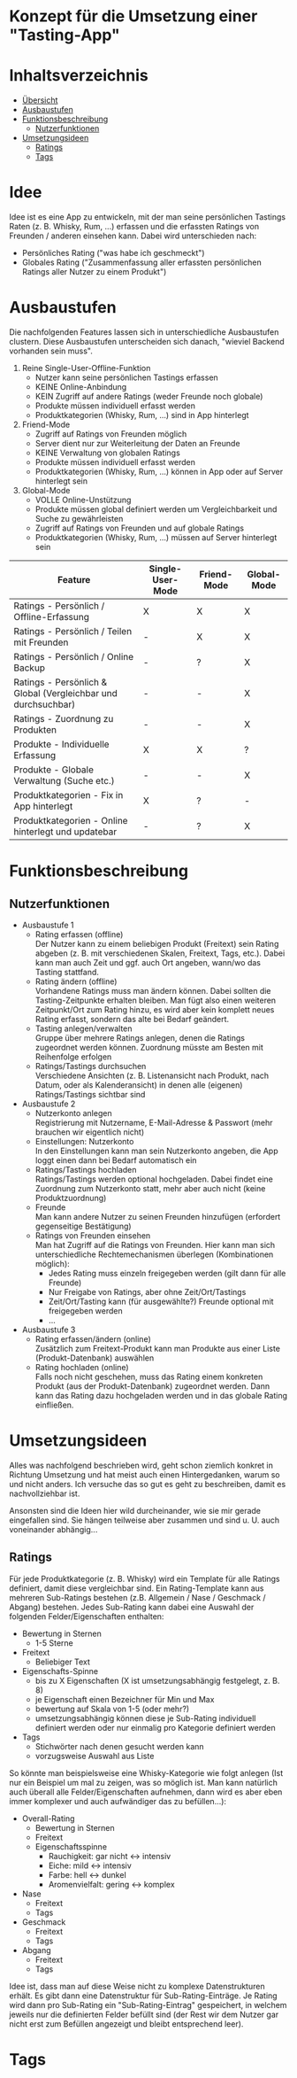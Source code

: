 <h1>Konzept für die Umsetzung einer "Tasting-App"</h1>

Inhaltsverzeichnis
==================

* [Übersicht](#idee)
* [Ausbaustufen](#ausbaustufen)
* [Funktionsbeschreibung](#funktionsbeschreibung)
  * [Nutzerfunktionen](#nutzerfunktionen)
* [Umsetzungsideen](#umsetzungsideen)
  * [Ratings](#ratings)
  * [Tags](#tags)
  
Idee
====

Idee ist es eine App zu entwickeln, mit der man seine persönlichen Tastings Raten (z. B. Whisky, Rum, ...) erfassen und die erfassten Ratings von Freunden / anderen einsehen kann. Dabei wird unterschieden nach:
- Persönliches Rating ("was habe ich geschmeckt")
- Globales Rating ("Zusammenfassung aller erfassten persönlichen Ratings aller Nutzer zu einem Produkt")

Ausbaustufen
============

Die nachfolgenden Features lassen sich in unterschiedliche Ausbaustufen clustern. Diese Ausbaustufen unterscheiden sich danach, "wieviel Backend vorhanden sein muss".

1. Reine Single-User-Offline-Funktion
   - Nutzer kann seine persönlichen Tastings erfassen
   - KEINE Online-Anbindung
   - KEIN Zugriff auf andere Ratings (weder Freunde noch globale)
   - Produkte müssen individuell erfasst werden
   - Produktkategorien (Whisky, Rum, ...) sind in App hinterlegt
2. Friend-Mode
   - Zugriff auf Ratings von Freunden möglich
   - Server dient nur zur Weiterleitung der Daten an Freunde
   - KEINE Verwaltung von globalen Ratings
   - Produkte müssen individuell erfasst werden    
   - Produktkategorien (Whisky, Rum, ...) können in App oder auf Server hinterlegt sein
3. Global-Mode
   - VOLLE Online-Unstützung
   - Produkte müssen global definiert werden um Vergleichbarkeit und Suche zu gewährleisten
   - Zugriff auf Ratings von Freunden und auf globale Ratings
   - Produktkategorien (Whisky, Rum, ...) müssen auf Server hinterlegt sein
   
Feature | Single-User-Mode | Friend-Mode | Global-Mode
------- | ---------------- | ----------- | -----------
Ratings - Persönlich / Offline-Erfassung | X | X | X 
Ratings - Persönlich / Teilen mit Freunden | - | X | X 
Ratings - Persönlich / Online Backup | - | ? | X
Ratings - Persönlich & Global (Vergleichbar und durchsuchbar) | - | - | X
Ratings - Zuordnung zu Produkten | - | - | X
Produkte - Individuelle Erfassung | X | X | ?
Produkte - Globale Verwaltung (Suche etc.) | - | - | X
Produktkategorien - Fix in App hinterlegt | X | ? | -
Produktkategorien - Online hinterlegt und updatebar | - | ? | X

Funktionsbeschreibung
=====================

Nutzerfunktionen
----------------

- Ausbaustufe 1
  - Rating erfassen (offline)<br>Der Nutzer kann zu einem beliebigen Produkt (Freitext) sein Rating abgeben (z. B. mit verschiedenen Skalen, Freitext, Tags, etc.). Dabei kann man auch Zeit und ggf. auch Ort angeben, wann/wo das Tasting stattfand.
  - Rating ändern (offline)<br>Vorhandene Ratings muss man ändern können. Dabei sollten die Tasting-Zeitpunkte erhalten bleiben. Man fügt also einen weiteren Zeitpunkt/Ort zum Rating hinzu, es wird aber kein komplett neues Rating erfasst, sondern das alte bei Bedarf geändert.
  - Tasting anlegen/verwalten<br>Gruppe über mehrere Ratings anlegen, denen die Ratings zugeordnet werden können. Zuordnung müsste am Besten mit Reihenfolge erfolgen
  - Ratings/Tastings durchsuchen<br>Verschiedene Ansichten (z. B. Listenansicht nach Produkt, nach Datum, oder als Kalenderansicht) in denen alle (eigenen) Ratings/Tastings sichtbar sind
- Ausbaustufe 2
  - Nutzerkonto anlegen<br>Registrierung mit Nutzername, E-Mail-Adresse & Passwort (mehr brauchen wir eigentlich nicht)
  - Einstellungen: Nutzerkonto<br>In den Einstellungen kann man sein Nutzerkonto angeben, die App loggt einen dann bei Bedarf automatisch ein
  - Ratings/Tastings hochladen<br>Ratings/Tastings werden optional hochgeladen. Dabei findet eine Zuordnung zum Nutzerkonto statt, mehr aber auch nicht (keine Produktzuordnung)
  - Freunde<br>Man kann andere Nutzer zu seinen Freunden hinzufügen (erfordert gegenseitige Bestätigung)
  - Ratings von Freunden einsehen<br>Man hat Zugriff auf die Ratings von Freunden. Hier kann man sich unterschiedliche Rechtemechanismen überlegen (Kombinationen möglich):
    - Jedes Rating muss einzeln freigegeben werden (gilt dann für alle Freunde)
    - Nur Freigabe von Ratings, aber ohne Zeit/Ort/Tastings
    - Zeit/Ort/Tasting kann (für ausgewählte?) Freunde optional mit freigegeben werden
    - ...
- Ausbaustufe 3  
  - Rating erfassen/ändern (online)<br>Zusätzlich zum Freitext-Produkt kann man Produkte aus einer Liste (Produkt-Datenbank) auswählen
  - Rating hochladen (online)<br>Falls noch nicht geschehen, muss das Rating einem konkreten Produkt (aus der Produkt-Datenbank) zugeordnet werden. Dann kann das Rating dazu hochgeladen werden und in das globale Rating einfließen.



Umsetzungsideen
===============

Alles was nachfolgend beschrieben wird, geht schon ziemlich konkret in Richtung Umsetzung und hat meist auch einen Hintergedanken, warum so und nicht anders. Ich versuche das so gut es geht zu beschreiben, damit es nachvollziehbar ist.

Ansonsten sind die Ideen hier wild durcheinander, wie sie mir gerade eingefallen sind. Sie hängen teilweise aber zusammen und sind u. U. auch voneinander abhängig...

Ratings
-------

Für jede Produktkategorie (z. B. Whisky) wird ein Template für alle Ratings definiert, damit diese vergleichbar sind. Ein Rating-Template kann aus mehreren Sub-Ratings bestehen (z.B. Allgemein / Nase / Geschmack / Abgang) bestehen. Jedes Sub-Rating kann dabei eine Auswahl der folgenden Felder/Eigenschaften enthalten:
- Bewertung in Sternen
  - 1-5 Sterne
- Freitext
  - Beliebiger Text
- Eigenschafts-Spinne 
  - bis zu X Eigenschaften (X ist umsetzungsabhängig festgelegt, z. B. 8)
  - je Eigenschaft einen Bezeichner für Min und Max
  - bewertung auf Skala von 1-5 (oder mehr?)
  - umsetzungsabhängig können diese je Sub-Rating individuell definiert werden oder nur einmalig pro Kategorie definiert werden
- Tags
  - Stichwörter nach denen gesucht werden kann
  - vorzugsweise Auswahl aus Liste

So könnte man beispielsweise eine Whisky-Kategorie wie folgt anlegen (Ist nur ein Beispiel um mal zu zeigen, was so möglich ist. Man kann natürlich auch überall alle Felder/Eigenschaften aufnehmen, dann wird es aber eben immer komplexer und auch aufwändiger das zu befüllen...):
- Overall-Rating
  - Bewertung in Sternen
  - Freitext
  - Eigenschaftsspinne
    - Rauchigkeit: gar nicht <-> intensiv
    - Eiche: mild <-> intensiv
    - Farbe: hell <-> dunkel
    - Aromenvielfalt: gering <-> komplex
- Nase
  - Freitext
  - Tags
- Geschmack
  - Freitext
  - Tags
- Abgang
  - Freitext
  - Tags

Idee ist, dass man auf diese Weise nicht zu komplexe Datenstrukturen erhält. Es gibt dann eine Datenstruktur für Sub-Rating-Einträge. Je Rating wird dann pro Sub-Rating ein "Sub-Rating-Eintrag" gespeichert, in welchem jeweils nur die definierten Felder befüllt sind (der Rest wir dem Nutzer gar nicht erst zum Befüllen angezeigt und bleibt entsprechend leer).

Tags
====

